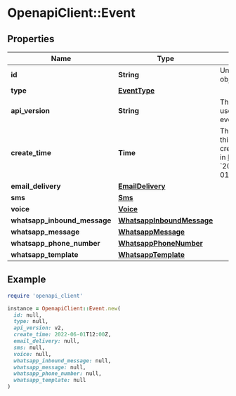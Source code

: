 # OpenapiClient::Event

## Properties

| Name | Type | Description | Notes |
| ---- | ---- | ----------- | ----- |
| **id** | **String** | Unique ID for the object. |  |
| **type** | [**EventType**](EventType.md) |  |  |
| **api_version** | **String** | The API version used to render this event. |  |
| **create_time** | **Time** | The time at which this event was created, formatted in [RFC 3339](https://datatracker.ietf.org/doc/html/rfc3339). e.g., &#x60;2022-06-01T12:00:00.000Z&#x60;. |  |
| **email_delivery** | [**EmailDelivery**](EmailDelivery.md) |  | [optional] |
| **sms** | [**Sms**](Sms.md) |  | [optional] |
| **voice** | [**Voice**](Voice.md) |  | [optional] |
| **whatsapp_inbound_message** | [**WhatsappInboundMessage**](WhatsappInboundMessage.md) |  | [optional] |
| **whatsapp_message** | [**WhatsappMessage**](WhatsappMessage.md) |  | [optional] |
| **whatsapp_phone_number** | [**WhatsappPhoneNumber**](WhatsappPhoneNumber.md) |  | [optional] |
| **whatsapp_template** | [**WhatsappTemplate**](WhatsappTemplate.md) |  | [optional] |

## Example

```ruby
require 'openapi_client'

instance = OpenapiClient::Event.new(
  id: null,
  type: null,
  api_version: v2,
  create_time: 2022-06-01T12:00Z,
  email_delivery: null,
  sms: null,
  voice: null,
  whatsapp_inbound_message: null,
  whatsapp_message: null,
  whatsapp_phone_number: null,
  whatsapp_template: null
)
```


